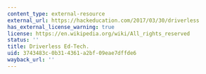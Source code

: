 ```yaml
---
content_type: external-resource
external_url: https://hackeducation.com/2017/03/30/driverless
has_external_license_warning: true
license: https://en.wikipedia.org/wiki/All_rights_reserved
status: ''
title: Driverless Ed-Tech.
uid: 3743483c-0b31-4361-a2bf-09eae7dffde6
wayback_url: ''
---
```

